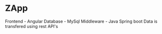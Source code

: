 # ZApp
Frontend - Angular
Database - MySql
Middleware - Java Spring boot
Data is transfered using rest API's